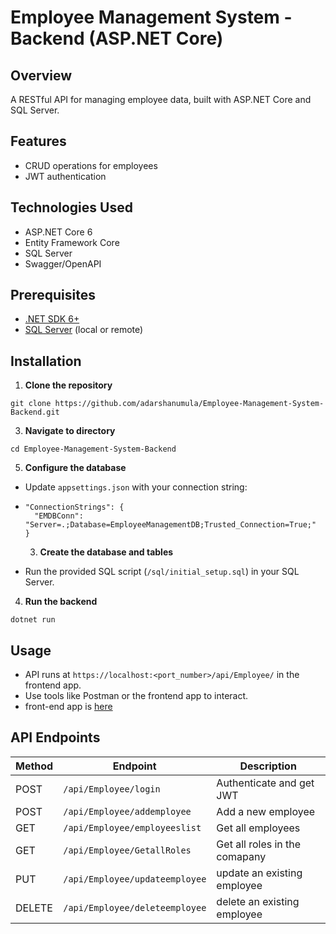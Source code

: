 # Employee Management System - Backend (ASP.NET Core)

## Overview
A RESTful API for managing employee data, built with ASP.NET Core and SQL Server.

## Features
- CRUD operations for employees
- JWT authentication

## Technologies Used
- ASP.NET Core 6
- Entity Framework Core
- SQL Server
- Swagger/OpenAPI

## Prerequisites
- [.NET SDK 6+](https://dotnet.microsoft.com/download)
- [SQL Server](https://www.microsoft.com/sql-server) (local or remote)


## Installation

1. **Clone the repository**
```
git clone https://github.com/adarshanumula/Employee-Management-System-Backend.git
```

3. **Navigate to directory**
```
cd Employee-Management-System-Backend
```

5. **Configure the database**
- Update `appsettings.json` with your connection string:
- ```
  "ConnectionStrings": {
    "EMDBConn": "Server=.;Database=EmployeeManagementDB;Trusted_Connection=True;"
  }
  ```
  
  3. **Create the database and tables**
- Run the provided SQL script (`/sql/initial_setup.sql`) in your SQL Server.

4. **Run the backend**
 ```
dotnet run
```

## Usage
- API runs at `https://localhost:<port_number>/api/Employee/` in the frontend app.
- Use tools like Postman or the frontend app to interact.
- front-end app is [here](https://github.com/adarshanumula/Employee-Management-System-Frontend.git)

## API Endpoints

| Method | Endpoint                  | Description                 |
|--------|---------------------------|-----------------------------|
| POST   |``` /api/Employee/login ```      | Authenticate and get JWT    |
| POST   | ```/api/Employee/addemployee``` | Add a new employee          |
| GET    | ```/api/Employee/employeeslist``` | Get all employees         |
| GET    | ```/api/Employee/GetallRoles```  | Get all roles in the comapany |
| PUT    |```/api/Employee/updateemployee```| update an existing employee|
| DELETE |```/api/Employee/deleteemployee```| delete an existing employee|
